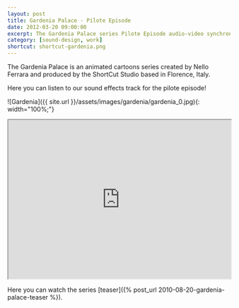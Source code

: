 ```yaml
---
layout: post
title: Gardenia Palace - Pilote Episode
date: 2012-03-20 09:00:00
excerpt: The Gardenia Palace series Pilote Episode audio-video synchronization.
category: [sound-design, work]
shortcut: shortcut-gardenia.png
---
```


The Gardenia Palace is an animated cartoons series created by Nello Ferrara and produced by the ShortCut Studio based in Florence, Italy.

Here you can listen to our sound effects track for the pilote episode!

![Gardenia]({{ site.url }}/assets/images/gardenia/gardenia_0.jpg){: width="100%;"}

<iframe src="http://www.youtube.com/embed/ejCZ8fGYH8Q" width="100%" height="360" allowfullscreen></iframe>

Here you can watch the series [teaser]({% post_url 2010-08-20-gardenia-palace-teaser %}).
